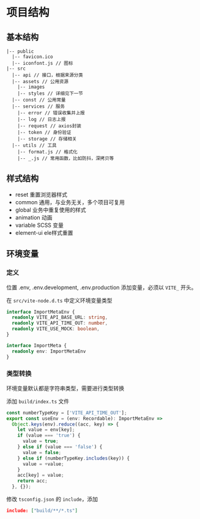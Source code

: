 # 项目结构

## 基本结构

```dir
|-- public
  |-- favicon.ico
  |-- iconfont.js // 图标
|-- src
  |-- api // 接口，根据来源分类
  |-- assets // 公用资源
    |-- images 
    |-- styles // 详细见下一节
  |-- const // 公用常量
  |-- services // 服务
    |-- error // 错误收集并上报
    |-- log // 日志上报
    |-- request // axios封装
    |-- token // 身份验证
    |-- storage // 存储相关
  |-- utils // 工具
    |-- format.js // 格式化
    |-- _.js // 常用函数，比如防抖，深拷贝等
```

## 样式结构

* reset 重置浏览器样式
* common 通用，与业务无关，多个项目可复用
* global 业务中重复使用的样式
* animation 动画
* variable SCSS 变量
* element-ui ele样式重置

## 环境变量

### 定义

位置 .env, .env.development, .env.production 添加变量，必须以 `VITE_` 开头。

在 `src/vite-node.d.ts` 中定义环境变量类型

```ts
interface ImportMetaEnv {
  readonly VITE_API_BASE_URL: string,
  readonly VITE_API_TIME_OUT: number,
  readonly VITE_USE_MOCK: boolean,
}

interface ImportMeta {
  readonly env: ImportMetaEnv
}
```

### 类型转换

<!-- TODO 转换函数目前校验报错 -->

环境变量默认都是字符串类型，需要进行类型转换

添加 `build/index.ts` 文件

```ts
const numberTypeKey = ['VITE_API_TIME_OUT'];
export const useEnv = (env: Recordable): ImportMetaEnv =>
  Object.keys(env).reduce((acc, key) => {
    let value = env[key];
    if (value === 'true') {
      value = true;
    } else if (value === 'false') {
      value = false;
    } else if (numberTypeKey.includes(key)) {
      value = +value;
    }
    acc[key] = value;
    return acc;
  }, {});
```

修改 `tsconfig.json` 的 `include`，添加

```json
include: ["build/**/*.ts"]
```
